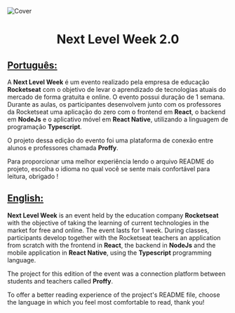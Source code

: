<img align="center" src="https://ik.imagekit.io/ocq8ayf2ug/nlw_cover_hQk7vx2T0W.png" alt="Cover" />

<h1 id="title" align="center">Next Level Week 2.0</h1>

<h2><a href="README.pt.md">Português:</a></h2>
<div>
  A <strong>Next Level Week</strong> é um evento realizado pela empresa de educação <strong>Rocketseat</strong> com o objetivo de levar o aprendizado de tecnologias atuais do mercado de forma gratuita e online. O evento possui duração de 1 semana. Durante as aulas, os participantes desenvolvem junto com os professores da Rocketseat uma aplicação do zero com o frontend em <strong>React</strong>, o backend em <strong>NodeJs</strong> e o aplicativo móvel em <strong>React Native</strong>, utilizando a linguagem de programação <strong>Typescript</strong>.

  O projeto dessa edição do evento foi uma plataforma de conexão entre alunos e professores chamada <strong>Proffy</strong>.

  Para proporcionar uma melhor experiência lendo o arquivo README do projeto, escolha o idioma no qual você se sente mais confortável para leitura, obrigado !
<div>

<h2><a href="README.en.md">English:</a></h2>
<div>
  <strong>Next Level Week</strong> is an event held by the education company <strong>Rocketseat</strong> with the objective of taking the learning of current technologies in the market for free and online. The event lasts for 1 week. During classes, participants develop together with the Rocketseat teachers an application from scratch with the frontend in <strong>React</strong>, the backend in <strong>NodeJs</strong> and the mobile application in <strong>React Native</strong>, using the <strong>Typescript</strong> programming language.

  The project for this edition of the event was a connection platform between students and teachers called <strong>Proffy</strong>.

  To offer a better reading experience of the project's README file, choose the language in which you feel most comfortable to read, thank you!
<div>
